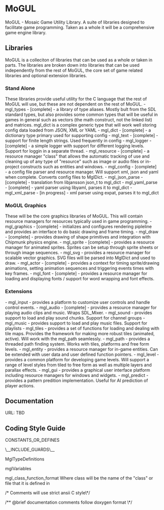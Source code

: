 # MoGUL
MoGUL - Mosaic Game Utility Library.  A suite of libraries designed to facilitate game programming.  Taken as a whole it will be a comprehensive game engine library.

<H2>Libraries</H2>
MoGUL is a colleciton of libraries that can be used as a whole or taken in parts.  The libraries are broken down into libraries that can be used independently from the rest of MoGUL, the core set of game related libraries and optional extension libraries.
<H3>Stand Alone</H3>
These libraries provide useful utility for the C language that the rest of MoGUL will use, but these are not dependent on the rest of MoGUL.
 - mgl_types - [complete] - a library of type aliases.  Mostly bult from the SDL standard types, but also provides some common types that will be useful in games in general such as vectors (the math construct, not the linked list) and matrices. mgl_dict is a complex generic type that will work well storing config data loaded from JSON, XML or YAML
    - mgl_dict - [complete] - a dictionary type primary used for supporting config
    - mgl_text - [complete] - support for finite length strings.  Used frequently in config
 - mgl_logger - [complete] - a simple logger with support for different logging levels.  Support for loggin in a separate thread.
 - mgl_resource - [complete] - a resource manager "class" that allows the automatic tracking of use and cleaning up of any type of "resource" such as image or audio files or in-project constructs such as entities and windows.
 - mgl_config - [complete] - a config file parser and resource manager.  Will support xml, json and yaml when complete.  Converts config files to MglDict.
    - mgl_json_parse - [complete] - translation from libjansson json_t to mgl_dict
    - mgl_yaml_parse - [complete] - yaml parser using libyaml, parses it to mgl_dict
    - mgl_xml_parse - [in progress] - xml parser using expat, parses it to mgl_dict

<H3>MoGUL Graphics</H3>
These will be the core graphics libraries of MoGUL.  This will contain resource managers for resources typically used in game programming.
 - mgl_graphics - [complete] - initializes and configures rendering pipleline and provides an interface to do basic drawing and frame timing.
 - mgl_draw - [complete] - provides drawing of shape primitives and integration with Chipmunk physics engine.
 - mgl_sprite - [complete] - provides a resource manager for animated sprites.  Sprites can be setup through sprite sheets or through image sequences.
 - mgl_svg - provides a resource manager for scalable vector graphics.  SVG files will be parsed into MglDict and used to draw.
 - mgl_actor - [complete] - provides a context for timing sprite/drawing animations, setting animation sequences and triggering events times with key frames.
 - mgl_font - [complete] - provides a resource manager for loading and displaying fonts / support for word wrapping and font effects.
 
<H3>Extensions</H3>
 - mgl_input - provides a platform to customize user controls and handle control events.
 - mgl_audio - [complete] - provides a resource manager for playing audio clips and music.  Wraps SDL_Mixer.
    - mgl_sound - provides support to load and play sound chunks.  Support for channel groups
    - mgl_music - provides support to load and play music files.  Support for playlists
 - mgl_tiles - provides a set of functions for loading and dealing with tile maps.  Provides the framework for making more robust tiles (animated, active).  Will work with the mgl_path seamlessly.
 - mgl_path - provides a threaded path finding system.  Works with tiles, platforms and free form levels.
 - mgl_entity - provides a resource manager for in-game entities.  Can be extended with user data and user defined function pointers.
 - mgl_level - provides a common platform for developing game levels.  Will support a range of level styles from tiled to free form as well as multiple layers and parallax effects.
 - mgl_gui - provides a graphical user interface platform including resource managers for windows and widgets.
 - mgl_predict - provides a pattern predition implementation.  Useful for AI prediction of player actions.
<H2>Documentation</H2>
URL: TBD

<H2>Coding Style Guide</H2><p>
CONSTANTS_OR_DEFINES<p>
\__INCLUDE_GUARDS\__<p>
MglTypeDefinitions<p>
mglVariables<p>
mgl_class_function_format  Where class will be the name of the "class" or file that it is defined in<p>
/* Comments will use strict ansii C style\*/<p>
/** @brief documentation comments follow doxygen format \*/<p>
